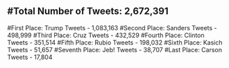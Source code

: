 #Total Number of Tweets: 2,672,391 
---
#First Place: Trump Tweets - 1,083,163
#Second Place: Sanders Tweets - 498,999
#Third Place: Cruz Tweets - 432,529
#Fourth Place: Clinton Tweets - 351,514
#Fifth Place: Rubio Tweets - 198,032
#Sixth Place: Kasich Tweets - 51,657
#Seventh Place: Jeb! Tweets - 38,707
#Last Place: Carson Tweets - 17,804
